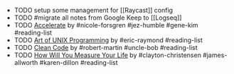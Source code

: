 - TODO setup some management for [[Raycast]] config
- TODO #migrate all notes from Google Keep to [[Logseq]]
- TODO [Accelerate](https://www.amazon.in/Accelerate-Software-Performing-Technology-Organizations/dp/1942788339) by #nicole-forsgren #jez-humble #gene-kim #reading-list
- TODO [Art of UNIX Programming](https://www.amazon.in/UNIX-Programming-Addison-Wesley-Professional-Computing/dp/0131429019) by #eric-raymond #reading-list
- TODO [Clean Code](https://www.amazon.in/dp/0132350882) by #robert-martin #uncle-bob #reading-list
- TODO [How Will You Measure Your Life](https://www.amazon.in/gp/aw/d/0008316422) by #clayton-christensen #james-allworth #karen-dillon #reading-list